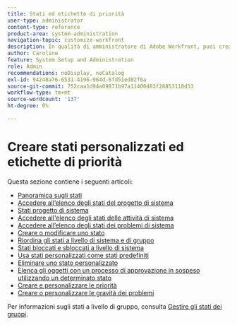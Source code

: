 ```yaml
---
title: Stati ed etichette di priorità
user-type: administrator
content-type: reference
product-area: system-administration
navigation-topic: customize-workfront
description: In qualità di amministratore di Adobe Workfront, puoi creare stati personalizzati per progetti, attività e problemi. Possono essere destinati agli utenti di tutto il sistema Workfront o a gruppi o sottogruppi specifici. Lo stato di un elemento di lavoro rappresenta lo stato di sviluppo corrente.
author: Caroline
feature: System Setup and Administration
role: Admin
recommendations: noDisplay, noCatalog
exl-id: 94248a76-6531-4196-964d-6fd51ed02f6a
source-git-commit: 752caa1d94a09871b97a11400d83f28853118d33
workflow-type: tm+mt
source-wordcount: '137'
ht-degree: 0%

---
```


# Creare stati personalizzati ed etichette di priorità

Questa sezione contiene i seguenti articoli:

* [Panoramica sugli stati](../../../administration-and-setup/customize-workfront/creating-custom-status-and-priority-labels/statuses-overview.md)
* [Accedere all’elenco degli stati del progetto di sistema](../../../administration-and-setup/customize-workfront/creating-custom-status-and-priority-labels/project-statuses.md)
* [Stati progetto di sistema](../../../administration-and-setup/customize-workfront/creating-custom-status-and-priority-labels/system-project-statuses.md)
* [Accedere all&#39;elenco degli stati delle attività di sistema](../../../administration-and-setup/customize-workfront/creating-custom-status-and-priority-labels/task-statuses.md)
* [Accedere all’elenco degli stati dei problemi di sistema](../../../administration-and-setup/customize-workfront/creating-custom-status-and-priority-labels/issue-statuses.md)
* [Creare o modificare uno stato](../../../administration-and-setup/customize-workfront/creating-custom-status-and-priority-labels/create-or-edit-a-status.md)
* [Riordina gli stati a livello di sistema e di gruppo](../../../administration-and-setup/customize-workfront/creating-custom-status-and-priority-labels/reorder-system-statuses.md)
* [Stati bloccati e sbloccati a livello di sistema](../../../administration-and-setup/customize-workfront/creating-custom-status-and-priority-labels/lock-or-unlock-a-custom-system-level-status.md)
* [Usa stati personalizzati come stati predefiniti](../../../administration-and-setup/customize-workfront/creating-custom-status-and-priority-labels/use-custom-statuses-as-default-statuses.md)
* [Eliminare uno stato personalizzato](../../../administration-and-setup/customize-workfront/creating-custom-status-and-priority-labels/delete-a-custom-status.md)
* [Elenca gli oggetti con un processo di approvazione in sospeso utilizzando un determinato stato](../../../administration-and-setup/customize-workfront/creating-custom-status-and-priority-labels/list-objects-pending-approval-certain-status.md)
* [Creare e personalizzare le priorità](../../../administration-and-setup/customize-workfront/creating-custom-status-and-priority-labels/create-customize-priorities.md)
* [Creare o personalizzare le gravità dei problemi](../../../administration-and-setup/customize-workfront/creating-custom-status-and-priority-labels/create-customize-issue-severities.md)

Per informazioni sugli stati a livello di gruppo, consulta [Gestire gli stati dei gruppi](../../../administration-and-setup/manage-groups/manage-group-statuses/manage-group-statuses.md).
